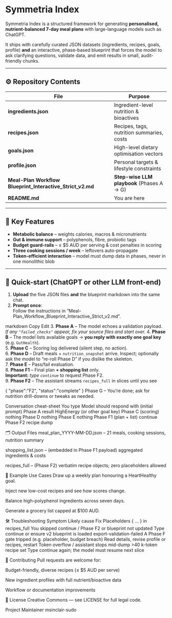 # Symmetria Index

Symmetria Index is a structured framework for generating **personalised, nutrient-balanced 7-day meal plans** with large-language models such as ChatGPT.

It ships with carefully curated JSON datasets (ingredients, recipes, goals, profile) **and** an interactive, phase-based blueprint that forces the model to ask clarifying questions, validate data, and emit results in small, audit-friendly chunks.

---

## ⚙️ Repository Contents

| File | Purpose |
|------|---------|
| **ingredients.json** | Ingredient-level nutrition & bioactives |
| **recipes.json** | Recipes, tags, nutrition summaries, costs |
| **goals.json** | High-level dietary optimisation vectors |
| **profile.json** | Personal targets & lifestyle constraints |
| **Meal-Plan Workflow Blueprint_Interactive_Strict_v2.md** | **Step-wise LLM playbook** (Phases A → G) |
| **README.md** | You are here |

---

## 🌟 Key Features

* **Metabolic balance** – weights calories, macros & micronutrients  
* **Gut & immune support** – polyphenols, fibre, probiotic tags  
* **Budget guard-rails** – ≤ $5 AUD per serving & cost penalties in scoring  
* **Three cooking sessions / week** – leftovers auto-propagate  
* **Token-efficient interaction** – model must dump data in phases, never in one monolithic blob

---

## 🚀 Quick-start (ChatGPT or other LLM front-end)

1. **Upload** the five JSON files **and** the blueprint markdown into the same chat.  
2. **Prompt once**:  
Follow the instructions in “Meal-Plan_Workflow_Blueprint_Interactive_Strict_v2.md”.

markdown
Copy
Edit
3. **Phase A** – The model echoes a validation payload.  
*If any `"failed_checks"` appear, fix your source files and start over.*
4. **Phase B** – The model lists available goals → **you reply with exactly one goal key** (e.g. `GutHealth`).  
5. **Phase C** – Scoring log delivered (silent step, no action).  
6. **Phase D** – Draft meals + `nutrition_snapshot` arrive. Inspect; optionally ask the model to “re-roll Phase D” if you dislike the skeleton.  
7. **Phase E** – Pass/fail evaluation.  
8. **Phase F1** – Final plan **+ shopping list** only.  
**Important:** *type `continue`* to request Phase F2.  
9. **Phase F2** – The assistant streams `recipes_full` in slices until you see  

{ "phase":"F2", "status":"complete" }
Phase G – You’re done; ask for nutrition drill-downs or tweaks as needed.

Conversation cheat-sheet
You type	Model should respond with
(initial prompt)	Phase A result
HighEnergy (or other goal key)	Phase C (scoring)
nothing	Phase D
nothing	Phase E
nothing	Phase F1 (plan + list)
continue	Phase F2 recipe dump

🗂 Output Files
meal_plan_YYYY-MM-DD.json – 21 meals, cooking sessions, nutrition summary

shopping_list.json – (embedded in Phase F1 payload) aggregated ingredients & costs

recipes_full – (Phase F2) verbatim recipe objects; zero placeholders allowed

🔬 Example Use Cases
Draw up a weekly plan honouring a HeartHealthy goal.

Inject new low-cost recipes and see how scores change.

Balance high-polyphenol ingredients across seven days.

Generate a grocery list capped at $100 AUD.

🛠 Troubleshooting
Symptom	Likely cause	Fix
Placeholders { … } in recipes_full	You skipped continue / Phase F2 or blueprint not updated	Type continue or ensure v2 blueprint is loaded
export-validation-failed	A Phase F gate tripped (e.g. placeholder, budget breach)	Read details, revise profile or recipes, restart
Token overflow / assistant stops mid-dump	>40 k-token recipe set	Type continue again; the model must resume next slice

🤝 Contributing
Pull requests are welcome for:

Budget-friendly, diverse recipes (≤ $5 AUD per serve)

New ingredient profiles with full nutrient/bioactive data

Workflow or documentation improvements

📜 License
Creative Commons — see LICENSE for full legal code.

Project Maintainer
msinclair-sudo
